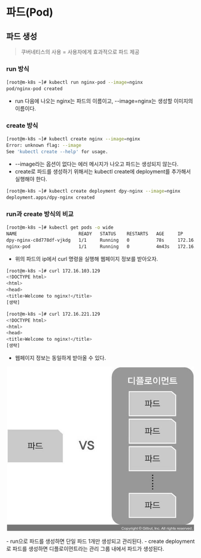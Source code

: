 # 파드(Pod)
## 파드 생성
> 쿠버네티스의 사용 = 사용자에게 효과적으로 파드 제공

### run 방식
```bash
[root@m-k8s ~]# kubectl run nginx-pod --image=nginx
pod/nginx-pod created
```
- run 다음에 나오는 nginx는 파드의 이름이고, --image=nginx는 생성할 이미지의 이름이다.

### create 방식
```bash
[root@m-k8s ~]# kubectl create nginx --image=nginx
Error: unknown flag: --image
See 'kubectl create --help' for usage.
```

- --image라는 옵션이 없다는 에러 메시지가 나오고 파드는 생성되지 않는다.
- create로 파드를 생성하기 위해서는 kubectl create에 deployment를 추가해서 실행해야 한다.

```bash
[root@m-k8s ~]# kubectl create deployment dpy-nginx --image=nginx
deployment.apps/dpy-nginx created
```

### run과 create 방식의 비교
``` bash
[root@m-k8s ~]# kubectl get pods -o wide
NAME                       READY   STATUS    RESTARTS   AGE     IP               NODE     NOMINATED NODE   READINESS GATES
dpy-nginx-c8d778df-vjkdg   1/1     Running   0          78s     172.16.103.129   w2-k8s   <none>           <none>
nginx-pod                  1/1     Running   0          4m43s   172.16.221.129   w1-k8s   <none>           <none>
```

- 위의 파드의 ip에서 curl 명령을 실행해 웹페이지 정보를 받아오자.

``` bash
[root@m-k8s ~]# curl 172.16.103.129
<!DOCTYPE html>
<html>
<head>
<title>Welcome to nginx!</title>
[생략]
```

``` bash
[root@m-k8s ~]# curl 172.16.221.129
<!DOCTYPE html>
<html>
<head>
<title>Welcome to nginx!</title>
[생략]
```

- 웹페이지 정보는 동일하게 받아올 수 있다.

<p align="center"><img src="../images/pod_vs_dpy.jpg" width="500"></p>
- run으로 파드를 생성하면 단일 파드 1개만 생성되고 관리된다.
- create deployment로 파드를 생성하면 디플로이먼트라는 관리 그룹 내에서 파드가 생성된다.


